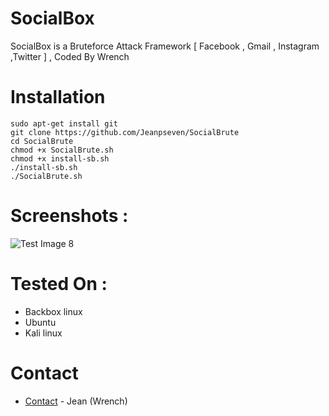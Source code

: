 # SocialBox
SocialBox is a Bruteforce Attack Framework [ Facebook , Gmail , Instagram ,Twitter ] , Coded By Wrench
# Installation
```
sudo apt-get install git
git clone https://github.com/Jeanpseven/SocialBrute
cd SocialBrute
chmod +x SocialBrute.sh
chmod +x install-sb.sh
./install-sb.sh
./SocialBrute.sh
```
# Screenshots :
![Test Image 8](https://raw.githubusercontent.com/TunisianEagles/SocialBox/master/Screenshots/sb.png)
# Tested On :
* Backbox linux
* Ubuntu 
* Kali linux
# Contact
* [Contact](https://www.instagram.com/jeanpseven) - Jean (Wrench)



